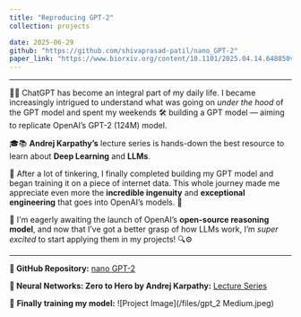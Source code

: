 ```yaml
---
title: "Reproducing GPT-2"
collection: projects

date: 2025-06-29
github: "https://github.com/shivaprasad-patil/nano_GPT-2"
paper_link: "https://www.biorxiv.org/content/10.1101/2025.04.14.648850v1"
---
```


---

🧠💬 ChatGPT has become an integral part of my daily life. I became increasingly intrigued to understand what was going on *under the hood* of the GPT model and spent my weekends 🛠️ building a GPT model — aiming to replicate OpenAI’s GPT-2 (124M) model.

🎓📚 **Andrej Karpathy’s** lecture series is hands-down the best resource to learn about **Deep Learning** and **LLMs**.

🚀 After a lot of tinkering, I finally completed building my GPT model and began training it on a piece of internet data. This whole journey made me appreciate even more the **incredible ingenuity** and **exceptional engineering** that goes into OpenAI’s models. 🙌

🤖 I'm eagerly awaiting the launch of OpenAI’s **open-source reasoning model**, and now that I’ve got a better grasp of how LLMs work, I’m *super excited* to start applying them in my projects! 🔍⚙️

---

**📂 GitHub Repository:** [nano GPT-2](https://github.com/shivaprasad-patil/nano_GPT-2)

**🎥 Neural Networks: Zero to Hero by Andrej Karpathy:** [Lecture Series](https://www.youtube.com/playlist?list=PLAqhIrjkxbuWI23v9cThsA9GvCAUhRvKZ)

🧪 **Finally training my model:**
    ![Project Image](/files/gpt_2 Medium.jpeg)
